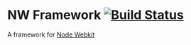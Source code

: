 # NW Framework [![Build Status](https://travis-ci.org/riggerthegeek/nw-framework.png?branch=master)](https://travis-ci.org/riggerthegeek/nw-framework)

A framework for [Node Webkit](https://github.com/rogerwang/node-webkit)
